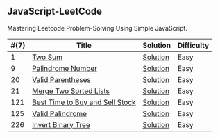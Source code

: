 JavaScript-LeetCode
---
Mastering Leetcode Problem-Solving Using Simple JavaScript.

| #(7) | Title | Solution | Difficulty  |
| ---| ----- | -------- | ---------- | 
| 1 | [Two Sum](https://leetcode.com/problems/two-sum) | [Solution](/pages/solutions/two-sum.mdx) | Easy |
| 9 | [Palindrome Number](https://leetcode.com/problems/palindrome-number) | [Solution](/pages/solutions/palindrome-number.mdx) | Easy |
| 20 | [Valid Parentheses](https://leetcode.com/problems/valid-parentheses) | [Solution](/pages/solutions/valid-parentheses.mdx) | Easy |
| 21 | [Merge Two Sorted Lists](https://leetcode.com/problems/merge-two-sorted-lists) | [Solution](/pages/solutions/merge-two-sorted-lists.mdx) | Easy |
| 121 | [Best Time to Buy and Sell Stock](https://leetcode.com/problems/best-time-to-buy-and-sell-stock) | [Solution](/pages/solutions/best-time-to-buy-and-sell-stock.mdx) | Easy |
| 125 | [Valid Palindrome](https://leetcode.com/problems/valid-palindrome) | [Solution](/pages/solutions/valid-palindrome.mdx) | Easy |
| 226 | [Invert Binary Tree](https://leetcode.com/problems/invert-binary-tree) | [Solution](/pages/solutions/invert-binary-tree.mdx) | Easy |
